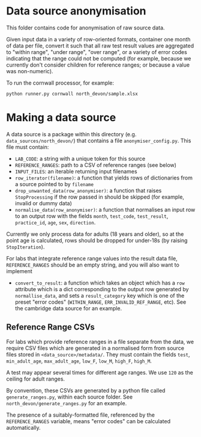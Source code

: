 # Data source anonymisation

This folder contains code for anonymisation of raw source data.

Given input data in a variety of row-oriented formats, container one
month of data per file, convert it such that all raw test result
values are aggregated to "within range", "under range", "over range",
or a variety of error codes indicating that the range could not be
computed (for example, because we currently don't consider children
for reference ranges; or because a value was non-numeric).

To run the cornwall processor, for example:

    python runner.py cornwall north_devon/sample.xlsx

# Making a data source

A data source is a package within this directory (e.g. `data_sources/north_devon/`) that contains a file `anonymiser_config.py`.  This file must contain:

* `LAB_CODE`: a string with a unique token for this source
* `REFERENCE_RANGES`: path to a CSV of reference ranges (see below)
* `INPUT_FILES`: an iterable returning input filenames
* `row_iterator(filename)`: a function that yields rows of dictionaries from a source pointed to by `filename`
* `drop_unwanted_data(row_anonymiser)`: a function that raises `StopProcessing` if the row passed in should be skipped (for example, invalid or dummy data)
* `normalise_data(row_anonymiser)`: a function that normalises an input row to an output row with the fields `month`, `test_code`, `test_result`, `practice_id`, `age`, `sex`, `direction`.

Currently we only process data for adults (18 years and older), so at the point age is calculated, rows should be dropped for under-18s (by raising `StopIteration`).

For labs that integrate reference range values into the result data file, `REFERENCE_RANGES` should be an empty string, and you will also want to implement

* `convert_to_result`: a function which takes an object which has a `row` attribute which is a dict corresponding to the output row generated by `normallise_data`, and sets a `result_category` key which is one of the preset "error codes" (`WITHIN_RANGE`, `ERR_INVALID_REF_RANGE`, etc). See the cambridge data source for an example.


## Reference Range CSVs

For labs which provide reference ranges in a file separate from the data, we require CSV files which are generated in a normalised form from source files stored in `<data_source>/metadata/`.  They must contain the fields `test`, `min_adult_age`, `max_adult_age`, `low_F`, `low_M`, `high_F`, `high_M`.

A test may appear several times for different age ranges. We use `120` as the ceiling for adult ranges.

By convention, these CSVs are generated by a python file called `generate_ranges.py`, within each source folder.  See `north_devon/generate_ranges.py` for an example.

The presence of a suitably-formatted file, referenced by the `REFERENCE_RANGES` variable, means "error codes" can be calculated automatically.

